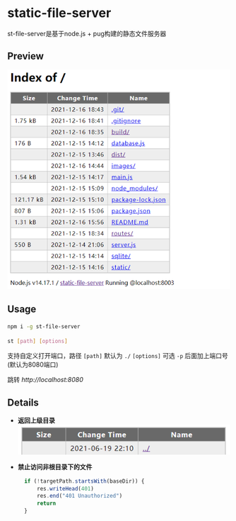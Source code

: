 # static-file-server

st-file-server是基于node.js + pug构建的静态文件服务器

## Preview
![Preview](./images/display1.png)

## Usage

```sh
npm i -g st-file-server

st [path] [options] 
```
支持自定义打开端口，路径
`[path]` 默认为 `./`
`[options]` 可选 `-p` 后面加上端口号 (默认为8080端口)

跳转 *http://localhost:8080*

## Details
* **返回上级目录**  
![Preview](./images/display2.png)

* **禁止访问非根目录下的文件**  
  ```javascript
    if (!targetPath.startsWith(baseDir)) {
        res.writeHead(401)
        res.end("401 Unauthorized")
        return
    }
  ```